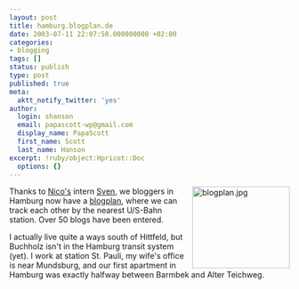 ```yaml
---
layout: post
title: hamburg.blogplan.de
date: 2003-07-11 22:07:50.000000000 +02:00
categories:
- blogging
tags: []
status: publish
type: post
published: true
meta:
  aktt_notify_twitter: 'yes'
author:
  login: shanson
  email: papascott-wp@gmail.com
  display_name: PapaScott
  first_name: Scott
  last_name: Hanson
excerpt: !ruby/object:Hpricot::Doc
  options: {}
---
```

<p><a href="http://hamburg.blogplan.de/"><img alt="blogplan.jpg" src="http://www.papascott.de/wordpress/wp-content/uploads/2003/07/blogplan.jpg" width="175" height="147" border="0" align="right" /></a>Thanks to <a href="http://lumma.de">Nico's</a> intern <a href="http://wiesel.h-blog.org/">Sven</a>, we bloggers in Hamburg now have a <a href="http://hamburg.blogplan.de/">blogplan</a>, where we can track each other by the nearest U/S-Bahn station. Over 50 blogs have been entered.</p>
<p>I actually live quite a ways south of Hittfeld, but Buchholz isn't in the Hamburg transit system (yet). I work at station St. Pauli, my wife's office is near Mundsburg, and our first apartment in Hamburg was exactly halfway between Barmbek and Alter Teichweg.</p>
